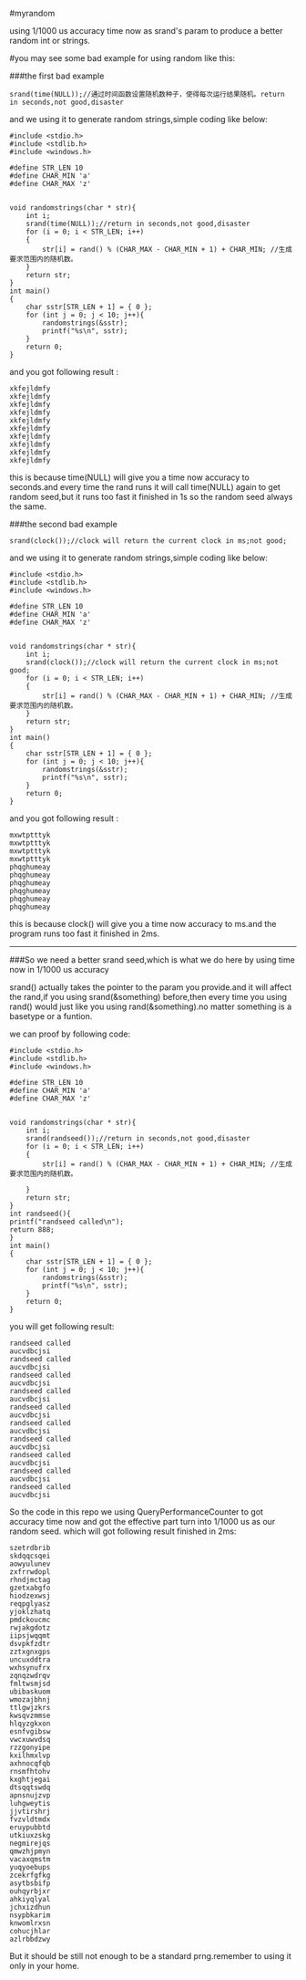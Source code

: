 #myrandom

using 1/1000 us accuracy time now as srand's param to produce a better random int or strings.


#you may see some bad example for using random like this:

###the first bad example

```
srand(time(NULL));//通过时间函数设置随机数种子，使得每次运行结果随机。return in seconds,not good,disaster
```
and we using it to generate random strings,simple coding like below:

```
#include <stdio.h>
#include <stdlib.h>
#include <windows.h>

#define STR_LEN 10
#define CHAR_MIN 'a'
#define CHAR_MAX 'z' 


void randomstrings(char * str){
	int i;
	srand(time(NULL));//return in seconds,not good,disaster
	for (i = 0; i < STR_LEN; i++)
	{
		str[i] = rand() % (CHAR_MAX - CHAR_MIN + 1) + CHAR_MIN; //生成要求范围内的随机数。
	}
	return str;
}
int main()
{
	char sstr[STR_LEN + 1] = { 0 };
	for (int j = 0; j < 10; j++){
		randomstrings(&sstr);
		printf("%s\n", sstr);
	}
	return 0;
}

```
and you got following result :
```
xkfejldmfy
xkfejldmfy
xkfejldmfy
xkfejldmfy
xkfejldmfy
xkfejldmfy
xkfejldmfy
xkfejldmfy
xkfejldmfy
xkfejldmfy
```
this is because time(NULL) will give you a time now accuracy to seconds.and every time the rand runs it will call time(NULL) again to get random seed,but it runs too fast it finished in 1s so the random seed always the same.

###the second bad example

```
srand(clock());//clock will return the current clock in ms;not good;
```

and we using it to generate random strings,simple coding like below:

```
#include <stdio.h>
#include <stdlib.h>
#include <windows.h>

#define STR_LEN 10
#define CHAR_MIN 'a'
#define CHAR_MAX 'z' 


void randomstrings(char * str){
	int i;
	srand(clock());//clock will return the current clock in ms;not good;
	for (i = 0; i < STR_LEN; i++)
	{
		str[i] = rand() % (CHAR_MAX - CHAR_MIN + 1) + CHAR_MIN; //生成要求范围内的随机数。
	}
	return str;
}
int main()
{
	char sstr[STR_LEN + 1] = { 0 };
	for (int j = 0; j < 10; j++){
		randomstrings(&sstr);
		printf("%s\n", sstr);
	}
	return 0;
}

```
and you got following result :
```
mxwtptttyk
mxwtptttyk
mxwtptttyk
mxwtptttyk
phqghumeay
phqghumeay
phqghumeay
phqghumeay
phqghumeay
phqghumeay
```
this is because clock() will give you a time now accuracy to ms.and the program runs too fast it finished in 2ms.

---

###So we need a better srand seed,which is what we do here by using time now in  1/1000 us accuracy

srand() actually takes the pointer to the param you provide.and it will affect the rand,if you using srand(&something) before,then every time you using rand() would just like you using rand(&something).no matter something is a basetype or a funtion.

we can proof by following code:

```
#include <stdio.h>
#include <stdlib.h>
#include <windows.h>

#define STR_LEN 10
#define CHAR_MIN 'a'
#define CHAR_MAX 'z'


void randomstrings(char * str){
	int i;
	srand(randseed());//return in seconds,not good,disaster
	for (i = 0; i < STR_LEN; i++)
	{
		str[i] = rand() % (CHAR_MAX - CHAR_MIN + 1) + CHAR_MIN; //生成要求范围内的随机数。

	}
	return str;
}
int randseed(){
printf("randseed called\n");
return 888;
}
int main()
{
	char sstr[STR_LEN + 1] = { 0 };
	for (int j = 0; j < 10; j++){
		randomstrings(&sstr);
		printf("%s\n", sstr);
	}
	return 0;
}
```
you will get following result:

```
randseed called
aucvdbcjsi
randseed called
aucvdbcjsi
randseed called
aucvdbcjsi
randseed called
aucvdbcjsi
randseed called
aucvdbcjsi
randseed called
aucvdbcjsi
randseed called
aucvdbcjsi
randseed called
aucvdbcjsi
randseed called
aucvdbcjsi
randseed called
aucvdbcjsi
```
So the code in this repo we using QueryPerformanceCounter to got accuracy time now and got the effective part turn into 1/1000 us as our random seed.
which will got following result finished in 2ms:

```
szetrdbrib
skdqqcsqei
aowyulunev
zxfrrwdopl
rhndjmctag
gzetxabgfo
hiodzexwsj
reqpglyasz
yjoklzhatq
pmdckoucmc
rwjakgdotz
iipsjwqqmt
dsvpkfzdtr
zztxgnxgps
uncuxddtra
wxhsynufrx
zqnqzwdrqv
fmltwsmjsd
ubibaskuom
wmozajbhnj
ttlgwjzkrs
kwsqvzmmse
hlqyzgkxon
esnfvgibsw
vwcxuwvdsq
rzzgonyipe
kxilhmxlvp
axhnocqfqb
rnsmfhtohv
kxghtjegai
dtsqqtswdq
apnsnujzvp
luhgweytis
jjvtirshrj
fvzvldtmdx
eruypubbtd
utkiuxzskg
negmirejqs
qmwzhjpmyn
vacaxqmstm
yuqyoebups
zcekrfgfkg
asytbsbifp
ouhqyrbjxr
ahkiyqlyal
jchxizdhun
nsypbkarim
knwomlrxsn
cohucjhlar
azlrbbdzwy
```


But it should be still not enough to be a standard prng.remember to using it only in your home.